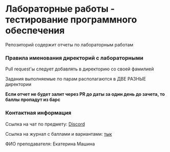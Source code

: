 # Лабораторные работы - тестирование программного обеспечения

Репозиторий содержит отчеты по лабораторным работам

### Правила именования директорий с лабораторными

Pull request'ы следует добавлять в директорию со своей фамилией

Задания выполняемые по парам располагаются в ДВЕ РАЗНЫЕ директории

**Если отчет не будет залит через PR до даты за один день до зачета, то баллы пропадут из барс**

### Контактная информация
Ссылка на чат по предмету: [Discord](https://discord.gg/q6VxjYwDjJ)

Cсылка на журнал с баллами и вариантами: [тык](https://docs.google.com/spreadsheets/d/1YwySu1lnCybpHXiRpPI29xrmCBRJELCbFJKf0v46nqY/edit#gid=1668749653)

ФИО преподавателя: Екатерина Машина